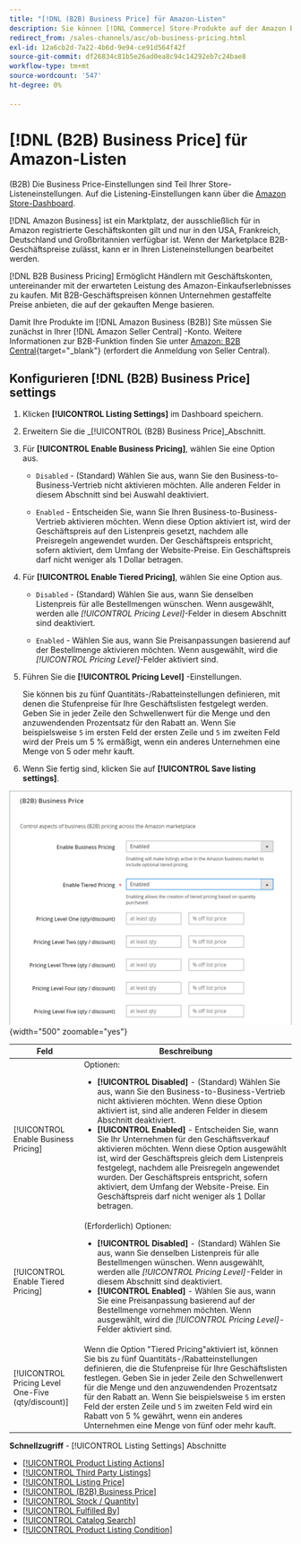 ```yaml
---
title: "[!DNL (B2B) Business Price] für Amazon-Listen"
description: Sie können [!DNL Commerce] Store-Produkte auf der Amazon Business-Site (B2B), indem Sie Unternehmen in Ihrer Amazon aktivieren [!DNL Seller Central] -Konto.
redirect_from: /sales-channels/asc/ob-business-pricing.html
exl-id: 12a6cb2d-7a22-4b6d-9e94-ce91d564f42f
source-git-commit: df26834c81b5e26ad0ea8c94c14292eb7c24bae8
workflow-type: tm+mt
source-wordcount: '547'
ht-degree: 0%

---
```


# [!DNL (B2B) Business Price] für Amazon-Listen

(B2B) Die Business Price-Einstellungen sind Teil Ihrer Store-Listeneinstellungen. Auf die Listening-Einstellungen kann über die [Amazon Store-Dashboard](./amazon-store-dashboard.md).

[!DNL Amazon Business] ist ein Marktplatz, der ausschließlich für in Amazon registrierte Geschäftskonten gilt und nur in den USA, Frankreich, Deutschland und Großbritannien verfügbar ist. Wenn der Marketplace B2B-Geschäftspreise zulässt, kann er in Ihren Listeneinstellungen bearbeitet werden.

[!DNL B2B Business Pricing] Ermöglicht Händlern mit Geschäftskonten, untereinander mit der erwarteten Leistung des Amazon-Einkaufserlebnisses zu kaufen. Mit B2B-Geschäftspreisen können Unternehmen gestaffelte Preise anbieten, die auf der gekauften Menge basieren.

Damit Ihre Produkte im [!DNL Amazon Business (B2B)] Site müssen Sie zunächst in Ihrer [!DNL Amazon Seller Central] -Konto. Weitere Informationen zur B2B-Funktion finden Sie unter [Amazon: B2B Central](https://sellercentral.amazon.com/gp/help/G202161480/){target="_blank"} (erfordert die Anmeldung von Seller Central).

## Konfigurieren [!DNL (B2B) Business Price] settings

1. Klicken **[!UICONTROL Listing Settings]** im Dashboard speichern.

1. Erweitern Sie die _[!UICONTROL (B2B) Business Price]_Abschnitt.

1. Für **[!UICONTROL Enable Business Pricing]**, wählen Sie eine Option aus.

   - `Disabled` - (Standard) Wählen Sie aus, wann Sie den Business-to-Business-Vertrieb nicht aktivieren möchten. Alle anderen Felder in diesem Abschnitt sind bei Auswahl deaktiviert.

   - `Enabled` - Entscheiden Sie, wann Sie Ihren Business-to-Business-Vertrieb aktivieren möchten. Wenn diese Option aktiviert ist, wird der Geschäftspreis auf den Listenpreis gesetzt, nachdem alle Preisregeln angewendet wurden. Der Geschäftspreis entspricht, sofern aktiviert, dem Umfang der Website-Preise. Ein Geschäftspreis darf nicht weniger als 1 Dollar betragen.

1. Für **[!UICONTROL Enable Tiered Pricing]**, wählen Sie eine Option aus.

   - `Disabled` - (Standard) Wählen Sie aus, wann Sie denselben Listenpreis für alle Bestellmengen wünschen. Wenn ausgewählt, werden alle _[!UICONTROL Pricing Level]_-Felder in diesem Abschnitt sind deaktiviert.

   - `Enabled` - Wählen Sie aus, wann Sie Preisanpassungen basierend auf der Bestellmenge aktivieren möchten. Wenn ausgewählt, wird die _[!UICONTROL Pricing Level]_-Felder aktiviert sind.

1. Führen Sie die **[!UICONTROL Pricing Level]** -Einstellungen.

   Sie können bis zu fünf Quantitäts-/Rabatteinstellungen definieren, mit denen die Stufenpreise für Ihre Geschäftslisten festgelegt werden. Geben Sie in jeder Zeile den Schwellenwert für die Menge und den anzuwendenden Prozentsatz für den Rabatt an. Wenn Sie beispielsweise `5` im ersten Feld der ersten Zeile und `5` im zweiten Feld wird der Preis um 5 % ermäßigt, wenn ein anderes Unternehmen eine Menge von 5 oder mehr kauft.

1. Wenn Sie fertig sind, klicken Sie auf **[!UICONTROL Save listing settings]**.

![Amazon Business Pricing (B2B)](assets/amazon-business-pricing.png){width="500" zoomable="yes"}

| Feld | Beschreibung |
|--- |--- |
| [!UICONTROL Enable Business Pricing] | Optionen: <ul><li>**[!UICONTROL Disabled]** - (Standard) Wählen Sie aus, wann Sie den Business-to-Business-Vertrieb nicht aktivieren möchten. Wenn diese Option aktiviert ist, sind alle anderen Felder in diesem Abschnitt deaktiviert.</li><li>**[!UICONTROL Enabled]** - Entscheiden Sie, wann Sie Ihr Unternehmen für den Geschäftsverkauf aktivieren möchten. Wenn diese Option ausgewählt ist, wird der Geschäftspreis gleich dem Listenpreis festgelegt, nachdem alle Preisregeln angewendet wurden. Der Geschäftspreis entspricht, sofern aktiviert, dem Umfang der Website-Preise. Ein Geschäftspreis darf nicht weniger als 1 Dollar betragen.</li></ul> |
| [!UICONTROL Enable Tiered Pricing] | (Erforderlich) Optionen: <ul><li>**[!UICONTROL Disabled]** - (Standard) Wählen Sie aus, wann Sie denselben Listenpreis für alle Bestellmengen wünschen. Wenn ausgewählt, werden alle _[!UICONTROL Pricing Level]_-Felder in diesem Abschnitt sind deaktiviert.</li><li>**[!UICONTROL Enabled]** - Wählen Sie aus, wann Sie eine Preisanpassung basierend auf der Bestellmenge vornehmen möchten. Wenn ausgewählt, wird die _[!UICONTROL Pricing Level]_-Felder aktiviert sind.</li></ul> |
| [!UICONTROL Pricing Level One-Five (qty/discount)] | Wenn die Option &quot;Tiered Pricing&quot;aktiviert ist, können Sie bis zu fünf Quantitäts-/Rabatteinstellungen definieren, die die Stufenpreise für Ihre Geschäftslisten festlegen. Geben Sie in jeder Zeile den Schwellenwert für die Menge und den anzuwendenden Prozentsatz für den Rabatt an. Wenn Sie beispielsweise `5` im ersten Feld der ersten Zeile und `5` im zweiten Feld wird ein Rabatt von 5 % gewährt, wenn ein anderes Unternehmen eine Menge von fünf oder mehr kauft. |

**Schnellzugriff** - [!UICONTROL Listing Settings] Abschnitte

- [[!UICONTROL Product Listing Actions]](./product-listing-actions.md)
- [[!UICONTROL Third Party Listings]](./third-party-listing-settings.md)
- [[!UICONTROL Listing Price]](./listing-price.md)
- [[!UICONTROL (B2B) Business Price]](./business-pricing.md)
- [[!UICONTROL Stock / Quantity]](./stock-quantity.md)
- [[!UICONTROL Fulfilled By]](./fulfilled-by.md)
- [[!UICONTROL Catalog Search]](./catalog-search.md)
- [[!UICONTROL Product Listing Condition]](./product-listing-condition.md)
